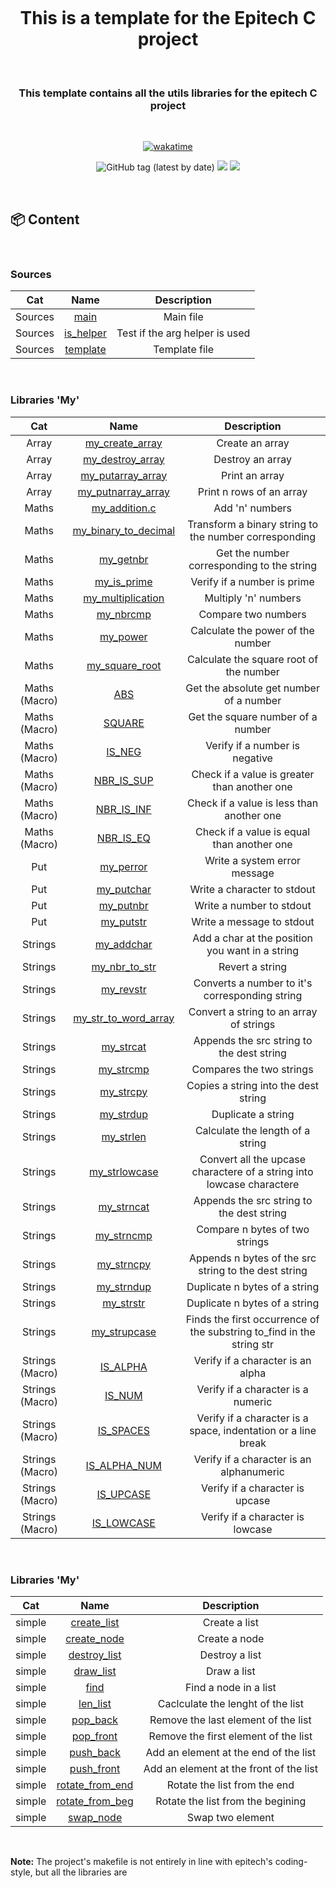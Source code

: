 <h1 align="center">
  <br>
  <br>
  <br>
  This is a template for the Epitech C project
  <br>
</h1>

&nbsp;

<h3 align="center">This template contains all the utils libraries for the epitech C project</h3>

&nbsp;

<p align="center">
 <a href="https://wakatime.com/badge/user/f89f3963-87cd-4969-8e58-4a417bfb1341/project/96cbd23b-d157-49b1-b62f-042bdc6c01d0"><img src="https://wakatime.com/badge/user/f89f3963-87cd-4969-8e58-4a417bfb1341/project/96cbd23b-d157-49b1-b62f-042bdc6c01d0.svg" alt="wakatime"></a>
</p>
<p align="center">
  <img alt="GitHub tag (latest by date)" src="https://img.shields.io/github/v/tag/Morilhat-Paul/Template?style=plastic">
  <a href="https://github.com/Morilhat-Paul/Test_repo/actions/workflows/workflow.yaml"><img src="https://github.com/Morilhat-Paul/Test_repo/actions/workflows/workflow.yaml/badge.svg" /></a>
  <a href="https://github.com/Morilhat-Paul/Test_repo/actions/workflows/workflow.yaml"><img src="https://img.shields.io/endpoint?url=https%3A%2F%2Fshields-badge-xyz123.herokuapp.com%2Fbadge%2FCoverage%2F{{ env.COVERAGE_PERCENTAGE }}%2Fbrightgreen">
</a>

</p>

&nbsp;

## 📦 Content

&nbsp;

  <h3>Sources</h3>

| Cat | Name | Description |
|:---:|:---:|:---:|
| Sources | [main](https://github.com/Morilhat-Paul/Template/blob/main/sources/main.c) | Main file |
| Sources | [is_helper](https://github.com/Morilhat-Paul/Template/blob/main/sources/is_helper.c) | Test if the arg helper is used |
| Sources | [template](https://github.com/Morilhat-Paul/Template/blob/main/sources/template.c) | Template file |

&nbsp;

  <h3>Libraries 'My'</h3>

| Cat | Name | Description |
|:---:|:---:|:---:|
| Array | [my_create_array](https://github.com/Morilhat-Paul/Template/blob/main/lib/my/sources/array/my_create_array.c) | Create an array |
| Array | [my_destroy_array](https://github.com/Morilhat-Paul/Template/blob/main/lib/my/sources/array/my_destroy_array.c) | Destroy an array |
| Array | [my_putarray_array](https://github.com/Morilhat-Paul/Template/blob/main/lib/my/sources/array/putarray.c) | Print an array |
| Array | [my_putnarray_array](https://github.com/Morilhat-Paul/Template/blob/main/lib/my/sources/array/putnarray.c) | Print n rows of an array |
| Maths | [my_addition.c](https://github.com/Morilhat-Paul/Template/blob/main/lib/my/sources/maths/my_addition.c) | Add 'n' numbers |
| Maths | [my_binary_to_decimal](https://github.com/Morilhat-Paul/Template/blob/main/lib/my/sources/maths/my_binary_to_decimal.c) | Transform a binary string to the number corresponding |
| Maths | [my_getnbr](https://github.com/Morilhat-Paul/Template/blob/main/lib/my/sources/maths/my_getnbr.c) | Get the number corresponding to the string |
| Maths | [my_is_prime](https://github.com/Morilhat-Paul/Template/blob/main/lib/my/sources/maths/my_is_prime.c) | Verify if a number is prime |
| Maths | [my_multiplication](https://github.com/Morilhat-Paul/Template/blob/main/lib/my/sources/maths/my_multiplication.c) | Multiply 'n' numbers |
| Maths | [my_nbrcmp](https://github.com/Morilhat-Paul/Template/blob/main/lib/my/sources/maths/my_nbrcmp.c) | Compare two numbers |
| Maths | [my_power](https://github.com/Morilhat-Paul/Template/blob/main/lib/my/sources/maths/my_power.c) | Calculate the power of the number |
| Maths | [my_square_root](https://github.com/Morilhat-Paul/Template/blob/main/lib/my/sources/maths/my_square_root.c) | Calculate the square root of the number |
| Maths (Macro) | [ABS](https://github.com/Morilhat-Paul/Template/blob/main/lib/my/include/my_maths.h) | Get the absolute get number of a number |
| Maths (Macro) | [SQUARE](https://github.com/Morilhat-Paul/Template/blob/main/lib/my/include/my_maths.h) | Get the square number of a number |
| Maths (Macro) | [IS_NEG](https://github.com/Morilhat-Paul/Template/blob/main/lib/my/include/my_maths.h) | Verify if a number is negative |
| Maths (Macro) | [NBR_IS_SUP](https://github.com/Morilhat-Paul/Template/blob/main/lib/my/include/my_maths.h) | Check if a value is greater than another one |
| Maths (Macro) | [NBR_IS_INF](https://github.com/Morilhat-Paul/Template/blob/main/lib/my/include/my_maths.h) | Check if a value is less than another one |
| Maths (Macro) | [NBR_IS_EQ](https://github.com/Morilhat-Paul/Template/blob/main/lib/my/include/my_maths.h) | Check if a value is equal than another one |
| Put | [my_perror](https://github.com/Morilhat-Paul/Template/blob/main/lib/my/sources/put/my_perror.c) | Write a system error message |
| Put | [my_putchar](https://github.com/Morilhat-Paul/Template/blob/main/lib/my/sources/put/my_putchar.c) | Write a character to stdout |
| Put | [my_putnbr](https://github.com/Morilhat-Paul/Template/blob/main/lib/my/sources/put/my_putnbr.c) | Write a number to stdout |
| Put | [my_putstr](https://github.com/Morilhat-Paul/Template/blob/main/lib/my/sources/put/my_putstr.c) | Write a message to stdout |
| Strings | [my_addchar](https://github.com/Morilhat-Paul/Template/blob/main/lib/my/sources/strings/my_addchar.c) | Add a char at the position you want in a string |
| Strings | [my_nbr_to_str](https://github.com/Morilhat-Paul/Template/blob/main/lib/my/sources/strings/my_nbr_to_str.c) | Revert a string |
| Strings | [my_revstr](https://github.com/Morilhat-Paul/Template/blob/main/lib/my/sources/strings/my_revstr.c) | Converts a number to it's corresponding string |
| Strings | [my_str_to_word_array](https://github.com/Morilhat-Paul/Template/blob/main/lib/my/sources/strings/my_str_to_word_array.c) | Convert a string to an array of strings |
| Strings | [my_strcat](https://github.com/Morilhat-Paul/Template/blob/main/lib/my/sources/strings/my_strcat.c) | Appends the src string to the dest string |
| Strings | [my_strcmp](https://github.com/Morilhat-Paul/Template/blob/main/lib/my/sources/strings/my_strcmp.c) | Compares the two strings |
| Strings | [my_strcpy](https://github.com/Morilhat-Paul/Template/blob/main/lib/my/sources/strings/my_strcpy.c) | Copies a string into the dest string |
| Strings | [my_strdup](https://github.com/Morilhat-Paul/Template/blob/main/lib/my/sources/strings/my_strdup.c) | Duplicate a string |
| Strings | [my_strlen](https://github.com/Morilhat-Paul/Template/blob/main/lib/my/sources/strings/my_strlen.c) | Calculate the length of a string |
| Strings | [my_strlowcase](https://github.com/Morilhat-Paul/Template/blob/main/lib/my/sources/strings/my_strlowcase.c) | Convert all the upcase charactere of a string into lowcase charactere |
| Strings | [my_strncat](https://github.com/Morilhat-Paul/Template/blob/main/lib/my/sources/strings/my_strncat.c) | Appends the src string to the dest string |
| Strings | [my_strncmp](https://github.com/Morilhat-Paul/Template/blob/main/lib/my/sources/strings/my_strncmp.c) | Compare n bytes of two strings |
| Strings | [my_strncpy](https://github.com/Morilhat-Paul/Template/blob/main/lib/my/sources/strings/my_strncpy.c) | Appends n bytes of the src string to the dest string |
| Strings | [my_strndup](https://github.com/Morilhat-Paul/Template/blob/main/lib/my/sources/strings/my_strndup.c) | Duplicate n bytes of a string |
| Strings | [my_strstr](https://github.com/Morilhat-Paul/Template/blob/main/lib/my/sources/strings/my_strstr.c) | Duplicate n bytes of a string |
| Strings | [my_strupcase](https://github.com/Morilhat-Paul/Template/blob/main/lib/my/sources/strings/my_strupcase.c) | Finds the first occurrence of the substring to_find in the string str |
| Strings (Macro) | [IS_ALPHA](https://github.com/Morilhat-Paul/Template/blob/main/lib/my/include/my_strings.h) | Verify if a character is an alpha |
| Strings (Macro) | [IS_NUM](https://github.com/Morilhat-Paul/Template/blob/main/lib/my/include/my_strings.h) | Verify if a character is a numeric |
| Strings (Macro) | [IS_SPACES](https://github.com/Morilhat-Paul/Template/blob/main/lib/my/include/my_strings.h) | Verify if a character is a space, indentation or a line break  |
| Strings (Macro) | [IS_ALPHA_NUM](https://github.com/Morilhat-Paul/Template/blob/main/lib/my/include/my_strings.h) | Verify if a character is an alphanumeric |
| Strings (Macro) | [IS_UPCASE](https://github.com/Morilhat-Paul/Template/blob/main/lib/my/include/my_strings.h) |  Verify if a character is upcase |
| Strings (Macro) | [IS_LOWCASE](https://github.com/Morilhat-Paul/Template/blob/main/lib/my/include/my_strings.h) | Verify if a character is lowcase |

&nbsp;
    <h3>Libraries 'My'</h3>

| Cat | Name | Description |
|:---:|:---:|:---:|
| simple | [create_list](https://github.com/Morilhat-Paul/Template/blob/main/lib/chained_list/sources/simple/create_list.c) | Create a list |
| simple | [create_node](https://github.com/Morilhat-Paul/Template/blob/main/lib/chained_list/sources/simple/create_node.c) | Create a node |
| simple | [destroy_list](https://github.com/Morilhat-Paul/Template/blob/main/lib/chained_list/sources/simple/destroy_list.c) | Destroy a list |
| simple | [draw_list](https://github.com/Morilhat-Paul/Template/blob/main/lib/chained_list/sources/simple/draw_list.c) | Draw a list |
| simple | [find](https://github.com/Morilhat-Paul/Template/blob/main/lib/chained_list/sources/simple/find.c) | Find a node in a list |
| simple | [len_list](https://github.com/Morilhat-Paul/Template/blob/main/lib/chained_list/sources/simple/len_list.c) | Caclculate the lenght of the list |
| simple | [pop_back](https://github.com/Morilhat-Paul/Template/blob/main/lib/chained_list/sources/simple/pop.c) | Remove the last element of the list |
| simple | [pop_front](https://github.com/Morilhat-Paul/Template/blob/main/lib/chained_list/sources/simple/pop.c) | Remove the first element of the list |
| simple | [push_back](https://github.com/Morilhat-Paul/Template/blob/main/lib/chained_list/sources/simple/push.c) | Add an element at the end of the list |
| simple | [push_front](https://github.com/Morilhat-Paul/Template/blob/main/lib/chained_list/sources/simple/push.c) | Add an element at the front of the list |
| simple | [rotate_from_end](https://github.com/Morilhat-Paul/Template/blob/main/lib/chained_list/sources/simple/rotate.c) | Rotate the list from the end |
| simple | [rotate_from_beg](https://github.com/Morilhat-Paul/Template/blob/main/lib/chained_list/sources/simple/rotate.c) | Rotate the list from the begining |
| simple | [swap_node](https://github.com/Morilhat-Paul/Template/blob/main/lib/chained_list/sources/simple/swap.c) | Swap two element |

&nbsp;

  <b>Note:</b> The project's makefile is not entirely in line with epitech's coding-style, but all the libraries are
